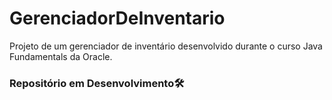 # GerenciadorDeInventario
Projeto de um gerenciador de inventário desenvolvido durante o curso Java Fundamentals da Oracle.

### Repositório em Desenvolvimento🛠
